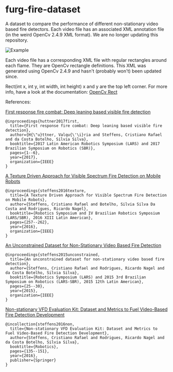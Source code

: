 # furg-fire-dataset

A dataset to compare the performance of different non-stationary video based fire detectors. Each video file has an associated XML annotation file (in the weird OpenCv 2.4.9 XML format). We are no longer updating this repository.

![Example](https://github.com/steffensbola/furg-fire-dataset/raw/master/annotation_tool.png "Example Annotation")
 

Each video file has a corresponding XML file with regular rectangles around each flame. They are OpenCv rectangle definitions. This XML was generated using OpenCv 2.4.9 and hasn't (probably won't) been updated since.

Rect(int x, int y, int width, int height) x and y are the top left corner.
For more info, have a look at the documentation: [OpenCv Rect](https://docs.opencv.org/3.1.0/d2/d44/classcv_1_1Rect__.html)


References:

[First response fire combat: Deep leaning based visible fire detection](https://ieeexplore.ieee.org/document/8215312)
```
@inproceedings{huttner2017first,
  title={First response fire combat: Deep leaning based visible fire detection},
  author={H{\"u}ttner, Valqu{\'\i}ria and Steffens, Cristiano Rafael and da Costa Botelho, Silvia Silva},
  booktitle={2017 Latin American Robotics Symposium (LARS) and 2017 Brazilian Symposium on Robotics (SBR)},
  pages={1--6},
  year={2017},
  organization={IEEE}
}
```

[A Texture Driven Approach for Visible Spectrum Fire Detection on Mobile Robots](https://ieeexplore.ieee.org/document/7783536)
```
@inproceedings{steffens2016texture,
  title={A Texture Driven Approach for Visible Spectrum Fire Detection on Mobile Robots},
  author={Steffens, Cristiano Rafael and Botelho, Silvia Silva Da Costa and Rodrigues, Ricardo Nagel},
  booktitle={Robotics Symposium and IV Brazilian Robotics Symposium (LARS/SBR), 2016 XIII Latin American},
  pages={257--262},
  year={2016},
  organization={IEEE}
}
```

[An Unconstrained Dataset for Non-Stationary Video Based Fire Detection](ieeexplore.ieee.org/document/7402136)
```
@inproceedings{steffens2015unconstrained,
  title={An unconstrained dataset for non-stationary video based fire detection},
  author={Steffens, Cristiano Rafael and Rodrigues, Ricardo Nagel and da Costa Botelho, Silvia Silva},
  booktitle={Robotics Symposium (LARS) and 2015 3rd Brazilian Symposium on Robotics (LARS-SBR), 2015 12th Latin American},
  pages={25--30},
  year={2015},
  organization={IEEE}
}
```

[Non-stationary VFD Evaluation Kit: Dataset and Metrics to Fuel Video-Based Fire Detection Development](https://link.springer.com/chapter/10.1007/978-3-319-47247-8_9)
```
@incollection{steffens2016non,
  title={Non-stationary VFD Evaluation Kit: Dataset and Metrics to Fuel Video-Based Fire Detection Development},
  author={Steffens, Cristiano Rafael and Rodrigues, Ricardo Nagel and da Costa Botelho, Silvia Silva},
  booktitle={Robotics},
  pages={135--151},
  year={2016},
  publisher={Springer}
}
```


